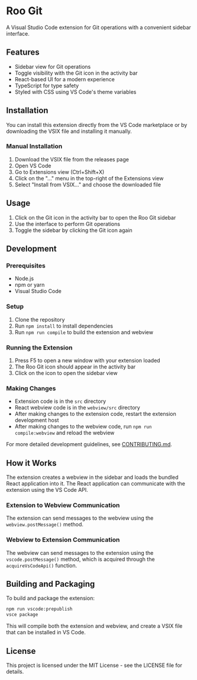 # Roo Git

A Visual Studio Code extension for Git operations with a convenient sidebar interface.

## Features

- Sidebar view for Git operations
- Toggle visibility with the Git icon in the activity bar
- React-based UI for a modern experience
- TypeScript for type safety
- Styled with CSS using VS Code's theme variables

## Installation

You can install this extension directly from the VS Code marketplace or by downloading the VSIX file and installing it manually.

### Manual Installation

1. Download the VSIX file from the releases page
2. Open VS Code
3. Go to Extensions view (Ctrl+Shift+X)
4. Click on the "..." menu in the top-right of the Extensions view
5. Select "Install from VSIX..." and choose the downloaded file

## Usage

1. Click on the Git icon in the activity bar to open the Roo Git sidebar
2. Use the interface to perform Git operations
3. Toggle the sidebar by clicking the Git icon again

## Development

### Prerequisites

- Node.js
- npm or yarn
- Visual Studio Code

### Setup

1. Clone the repository
2. Run `npm install` to install dependencies
3. Run `npm run compile` to build the extension and webview

### Running the Extension

1. Press F5 to open a new window with your extension loaded
2. The Roo Git icon should appear in the activity bar
3. Click on the icon to open the sidebar view

### Making Changes

- Extension code is in the `src` directory
- React webview code is in the `webview/src` directory
- After making changes to the extension code, restart the extension development host
- After making changes to the webview code, run `npm run compile:webview` and reload the webview

For more detailed development guidelines, see [CONTRIBUTING.md](CONTRIBUTING.md).

## How it Works

The extension creates a webview in the sidebar and loads the bundled React application into it. The React application can communicate with the extension using the VS Code API.

### Extension to Webview Communication

The extension can send messages to the webview using the `webview.postMessage()` method.

### Webview to Extension Communication

The webview can send messages to the extension using the `vscode.postMessage()` method, which is acquired through the `acquireVsCodeApi()` function.

## Building and Packaging

To build and package the extension:

```bash
npm run vscode:prepublish
vsce package
```

This will compile both the extension and webview, and create a VSIX file that can be installed in VS Code.

## License

This project is licensed under the MIT License - see the LICENSE file for details.